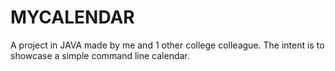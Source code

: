 # MYCALENDAR

A project in JAVA made by me and 1 other college colleague. The intent is to showcase a simple command line calendar.
